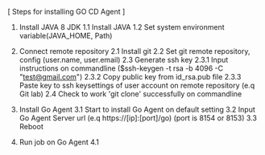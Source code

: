 [ Steps for installing GO CD Agent ]

1. Install JAVA 8 JDK 
  1.1 Install JAVA
  1.2 Set system environment variable(JAVA_HOME, Path)
  
2. Connect remote repository
  2.1 Install git
  2.2 Set git remote repository, config (user.name, user.email)
  2.3 Generate ssh key 
    2.3.1 Input instructions on commandline ($ssh-keygen -t rsa -b 4096 -C "test@gmail.com")
    2.3.2 Copy public key from id_rsa.pub file 
    2.3.3 Paste key to ssh keysettings of user account on remote repository (e.q Git lab)
  2.4 Check to work 'git clone' successfully on commandline
  
3. Install Go Agent
  3.1 Start to install Go Agent on default setting
  3.2 Input Go Agent Server url (e.q https://[ip]:[port]/go) (port is 8154 or 8153)
  3.3 Reboot
  
4. Run job on Go Agent
  4.1 
